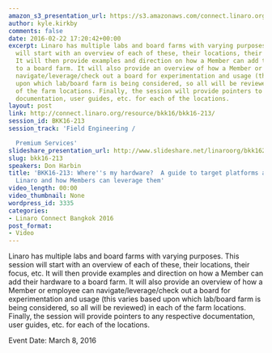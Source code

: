 ```yaml
---
amazon_s3_presentation_url: https://s3.amazonaws.com/connect.linaro.org/bkk16/Presentations/Tuesday/BKK16-213.pdf
author: kyle.kirkby
comments: false
date: 2016-02-22 17:20:42+00:00
excerpt: Linaro has multiple labs and board farms with varying purposes. This session
  will start with an overview of each of these, their locations, their focus, etc.
  It will then provide examples and direction on how a Member can add their hardware
  to a board farm. It will also provide an overview of how a Member or employee can
  navigate/leverage/check out a board for experimentation and usage (this varies based
  upon which lab/board farm is being considered, so all will be reviewed) in each
  of the farm locations. Finally, the session will provide pointers to any respective
  documentation, user guides, etc. for each of the locations.
layout: post
link: http://connect.linaro.org/resource/bkk16/bkk16-213/
session_id: BKK16-213
session_track: 'Field Engineering /

  Premium Services'
slideshare_presentation_url: http://www.slideshare.net/linaroorg/bkk16213-wheres-the-hardware
slug: bkk16-213
speakers: Don Harbin
title: 'BKK16-213: Where''s my hardware?  A guide to target platforms available in
  Linaro and how Members can leverage them'
video_length: 00:00
video_thumbnail: None
wordpress_id: 3335
categories:
- Linaro Connect Bangkok 2016
post_format:
- Video
---
```


Linaro has multiple labs and board farms with varying purposes. This session will start with an overview of each of these, their locations, their focus, etc. It will then provide examples and direction on how a Member can add their hardware to a board farm. It will also provide an overview of how a Member or employee can navigate/leverage/check out a board for experimentation and usage (this varies based upon which lab/board farm is being considered, so all will be reviewed) in each of the farm locations. Finally, the session will provide pointers to any respective documentation, user guides, etc. for each of the locations.

Event Date: March 8, 2016
